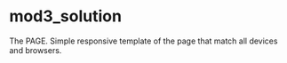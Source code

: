 # mod3_solution
The PAGE. Simple responsive template of the page that match all devices and browsers.
